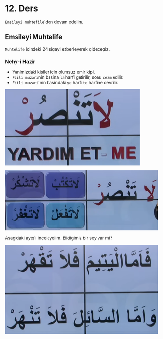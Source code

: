 # 12. Ders

`Emsileyi muhtefile`'den devam edelim.

## Emsileyi Muhtelife

`Muhtelife` icindeki 24 sigayi ezberleyerek gidecegiz.

### Nehy-i Hazir

- Yanimizdaki kisiler icin olumsuz emir kipi.
- `Fiili muzari`nin basina `la` harfi getirilir, sonu `cezm` edilir.
- `Fiili muzari`'nin basindaki `ye` harfi `te` harfine cevrilir.

![](../../_media/2022-11-28-15-47-24.png)

![](../../_media/2022-11-28-15-51-55.png)

Asagidaki ayet'i inceleyelim. Bildigimiz bir sey var mi?

![](../../_media/2022-11-28-15-52-56.png)
